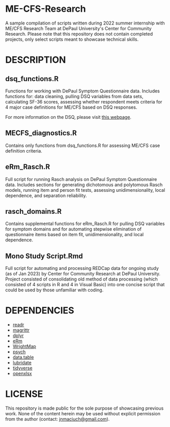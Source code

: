 # ME-CFS-Research

A sample compilation of scripts written during 2022 summer internship with ME/CFS Research Team at DePaul University's Center for Community Research. Please note that this repository does not contain completed projects, only select scripts meant to showcase technical skills. 

# DESCRIPTION

## dsq_functions.R

Functions for working with DePaul Symptom Questionnaire data. Includes functions for: data cleaning, pulling DSQ variables from data sets, calculating SF-36 scores, assessing whether respondent meets criteria for 4 major case definitions for ME/CFS based on DSQ responses.

For more information on the DSQ, please visit [this webpage](https://csh.depaul.edu/about/centers-and-institutes/ccr/myalgic-encephalomyelitis-cfs/Pages/measures.aspx).

## MECFS_diagnostics.R

Contains only functions from dsq_functions.R for assessing ME/CFS case definition criteria. 

## eRm_Rasch.R

Full script for running Rasch analysis on DePaul Symptom Questionnaire data. Includes sections for generating dichotomous and polytomous Rasch models, running item and person fit tests, assessing unidimensionality, local dependence, and separation reliability. 

## rasch_domains.R

Contains supplemental functions for eRm_Rasch.R for pulling DSQ variables for symptom domains and for automating stepwise elimination of questionnaire items based on item fit, unidimensionality, and local dependence. 

## Mono Study Script.Rmd

Full script for automating and processing REDCap data for ongoing study (as of Jan 2023) by Center for Community Research at DePaul University. Project consisted of consolidating old method of data processing (which consisted of 4 scripts in R and 4 in Visual Basic) into one concise script that could be used by those unfamiliar with coding. 

# DEPENDENCIES

+ [readr](https://www.rdocumentation.org/packages/readr/versions/2.1.3)
+ [magrittr](https://www.rdocumentation.org/packages/magrittr/versions/2.0.3)
+ [dplyr](https://www.rdocumentation.org/packages/dplyr/versions/1.0.10)
+ [eRm](https://www.rdocumentation.org/packages/eRm/versions/1.0-2)
+ [WrightMap](https://www.rdocumentation.org/packages/WrightMap/versions/1.3)
+ [psych](https://www.rdocumentation.org/packages/psych/versions/2.2.9)
+ [data.table](https://www.rdocumentation.org/packages/data.table/versions/1.14.6)
+ [lubridate](https://www.rdocumentation.org/packages/lubridate/versions/1.9.0)
+ [tidyverse](https://www.rdocumentation.org/packages/tidyverse/versions/1.3.2)
+ [openxlsx](https://www.rdocumentation.org/packages/openxlsx/versions/4.2.5.1)

# LICENSE

This repository is made public for the sole purpose of showcasing previous work. None of the content herein may be used without explicit permission from the author (contact: jnmaciuch@gmail.com).  

